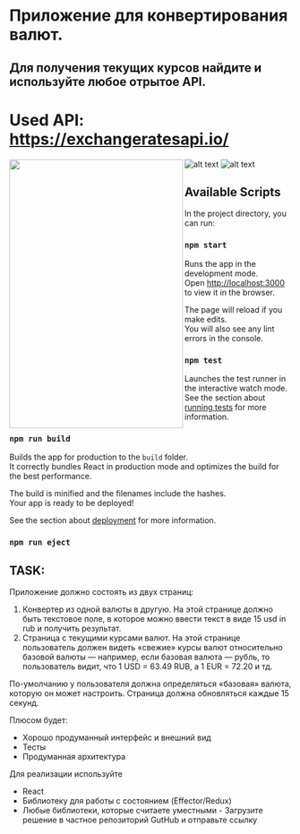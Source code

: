 # Приложение для конвертирования валют.

## Для получения текущих курсов найдите и используйте любое отрытое API.

# Used API: https://exchangeratesapi.io/

<a href="url"><img src="https://github.com/JonTimus/currency_converter/tree/master/public1.jpg" align="left" height="480" width="310" ></a>
![alt text](?raw=true)
![alt text](https://github.com/JonTimus/currency_converter/blob/master/public/2.jpg?raw=true)


## Available Scripts

In the project directory, you can run:

### `npm start`

Runs the app in the development mode.\
Open [http://localhost:3000](http://localhost:3000) to view it in the browser.

The page will reload if you make edits.\
You will also see any lint errors in the console.

### `npm test`

Launches the test runner in the interactive watch mode.\
See the section about [running tests](https://facebook.github.io/create-react-app/docs/running-tests) for more information.

### `npm run build`

Builds the app for production to the `build` folder.\
It correctly bundles React in production mode and optimizes the build for the best performance.

The build is minified and the filenames include the hashes.\
Your app is ready to be deployed!

See the section about [deployment](https://facebook.github.io/create-react-app/docs/deployment) for more information.

### `npm run eject`

## TASK:

Приложение должно состоять из двух страниц:

1. Конвертер из одной валюты в другую. На этой странице должно быть текстовое поле, в которое можно ввести текст в виде 15 usd in rub и получить результат.
2. Страница с текущими курсами валют. На этой странице пользователь должен видеть «свежие» курсы валют относительно базовой валюты — например, если базовая валюта — рубль, то пользователь видит, что 1 USD = 63.49 RUB, а 1 EUR = 72.20 и тд.

По-умолчанию у пользователя должна определяться «базовая» валюта, которую он может настроить.
Страница должна обновляться каждые 15 секунд.

Плюсом будет:

- Хорошо продуманный интерфейс и внешний вид
- Тесты
- Продуманная архитектура

Для реализации используйте

- React
- Библиотеку для работы с состоянием (Effector/Redux)
- Любые библиотеки, которые считаете уместными - Загрузите решение в частное репозиторий GutHub и отправьте ссылку
